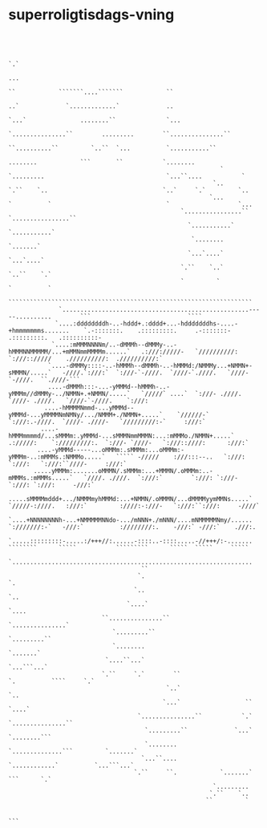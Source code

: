 # superroligtisdags-vning
```

                                                                                                                                                                 
                                                                                                                                                                
                                                                                                        `.`                                                     
                                                                                                       ...                                                      
                                                                                 ``            ```````....```````            ``                                 
                                                                                ..`             `.............`             ..                                  
                                                                              `...`               ........``              `...                                  
                                                                       `...............``        .........        ``...............``                           
                                                                        ``..........``         `..``  `...          `...........``                              
                                                                          ........            ```       ``           `........                                  
                                                           `            `.........                                  `...``....           `                      
                                                         `..           `.``    `..                                `..`     `.`         `..                      
                                                        `...          `          `                                `                   `...                      
                                                `................``                                                           `................``               
                                                  `...........`                                                                 `...........`                   
                                                   `........                                                                     `.......`                      
                                                  `...`....`                                                                    `...`....`                      
                                                `.``    `..`                                                                  `..``    `.`                      
                                                `         `                                                                   `          `                      
               ````````````````````````````````````````````````````````````````````                                                                             
              `....................................................-----..........        ```                           ````                                    
             `....:ddddddddh-..-hddd+.:dddd+...-hdddddddhs-....-+hmmmmmmms.......    `.-:::::::.    .:::::::::.     .-:::::::-     .:::::::::.   .::::::::::-   
            `....:mMMMNNNNm/..-dMMMh--dMMMy-..-hMMMNNMMMMM/...+mMMNmmMMMMm......`   .:///://///-   `//////////:   `:///:://///    .//////////:  .//////////:`   
           `....-dMMMy::::-..-hMMMh--dMMMh-..-hMMMd:/NMMMy...+NMMN+-sMMMN/.....`   -////.`:///:`  `:///-`-////.  `////-`.////.   `////-`-////.  ``.////-```     
           ....-dMMMh:::-...-yMMMd--hMMMh-..-yMMMm//dMMMy-../NMMN+.+NMMN/.....`   `/////` ....`  `:///- .////.  `////- .////.   `////-`-////.    `:///:         
          ....-hMMMMNmmd-...yMMMd--yMMMd-...yMMMMNmNMNy/.../NMMM+./NMMN+.....`    `//////-`     `:///:.-////.  `////- .////-   `/////////:-`     :///:`         
         ....-hMMMmmmmd/...sMMMm:.yMMMd-...sMMMNmmMMMN:...:mMMMo./NMMN+.....`      .://///:    `://///////:.  `:///- `////-   `:///::////:      :///:`          
        ....-yMMMd-----...oMMMm:.sMMMm:...oMMMm:-yMMMm-..:mMMMs.:NMMMo.....`   ````` -/////    :///:::--..   `:///: `:///:   `:///:``////-     :///:`           
       .....yMMMm:.......oMMMN/.sMMMm:...+MMMN/.oMMMm:..-mMMMs.:mMMMs.....`   `////. .////.  `:///:`        `:///: `:///-   `:///: `:///:     -///:`            
      .....sMMMMmddd+.../NMMMmyhMMMd:...+NMMN/.oMMMN/...dMMMMyymMMNs.....`   `/////-:////.   :///:`         :////:-:///-   `:///:``:///:     -////`             
     `....+NNNNNNNNh-...+NMMMMMNNdo-.../mNNN+./mNNN/....mNMMMMMNmy/......    `:///////:-`   -///:`          :////////:.    -///:` -///:`    .///:.              
    `.....:::::::::-.....:/+++//:......-::::..-::::.....-//+++/:-.......      ````````      `````           `````````      `````  `````     `````               
   `...................................................................                                                                                         
                                     ``                                                                                                                         
                                    `.                                                                          `.                                              
                                   `..                                                                         `..                                              
                                 `....`                                                                      `....                                              
                          ``...............``                                                          `...............`                                        
                             `.........``                                                                `.........``                                           
                             `........                                                                   `.......`                                              
                           `....``...`                                                                 `...```...`                                              
                          `.``     `.`        ``                                          `.          ````     `.`                                              
                                            `..`                                         `..                                                                    
                                           `...`                  ``                   `....`                                                                   
                                    `...............``           `.`            `...............``                                                              
                                      `.........``             `...`               `........```                                                                 
                                      `........         `..............```         `.......`                                                                    
                                     `...``....          `............`          `...```...`                                                                    
                                   `.``     ``.            `.......`            ```      `.`                                                                    
                                                         `.........                                                                                             
                                                        `.``    `..                                                                                             
                                                       ``         `                                                                                             
                                                                                                                                                               
                                                                                                                                                               ```

